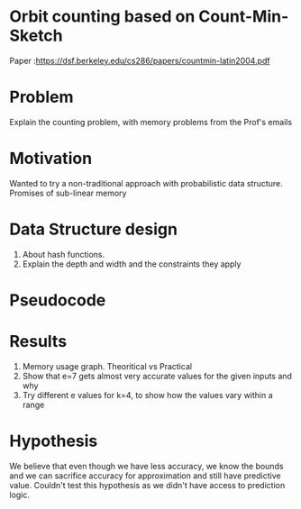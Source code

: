 # Orbit counting based on Count-Min-Sketch
Paper :https://dsf.berkeley.edu/cs286/papers/countmin-latin2004.pdf


# Problem
Explain the counting problem, with memory problems from the Prof's emails

# Motivation
Wanted to try a non-traditional approach with probabilistic data structure. Promises of sub-linear memory

# Data Structure design

1. About hash functions.
1. Explain the depth and width and the constraints they apply 

# Pseudocode


# Results

1. Memory usage graph. Theoritical vs Practical
1. Show that e=7 gets almost very accurate values for the given inputs and why
1. Try different e values for k=4, to show how the values vary within a range

# Hypothesis

We believe that even though we have less accuracy, we know the bounds and we can sacrifice accuracy for approximation and still have predictive value. Couldn't test this hypothesis as we didn't have access to prediction logic.